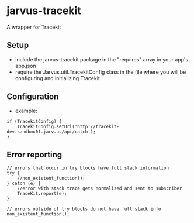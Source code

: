 # jarvus-tracekit

A wrapper for Tracekit

## Setup

 - include the jarvus-tracekit package in the "requires" array in your app's app.json
 - require the Jarvus.util.TracekitConfig class in the file where you will be configuring and initializing Tracekit
 
## Configuration

 - example:
```
if (TracekitConfig) {
    TracekitConfig.setUrl('http://tracekit-dev.sandbox01.jarv.us/api/catch');
}
```
## Error reporting

```
// errors that occur in try blocks have full stack information
try {
    //non_existent_function();
} catch (e) {
    //error with stack trace gets normalized and sent to subscriber
    TraceKit.report(e);
}

// errors outside of try blocks do not have full stack info
non_existent_function();
```
    
